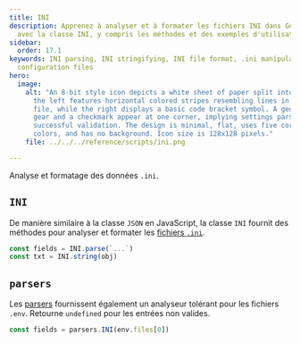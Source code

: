 ```yaml
---
title: INI
description: Apprenez à analyser et à formater les fichiers INI dans GenAIScript
  avec la classe INI, y compris les méthodes et des exemples d'utilisation.
sidebar:
  order: 17.1
keywords: INI parsing, INI stringifying, INI file format, .ini manipulation,
  configuration files
hero:
  image:
    alt: "An 8-bit style icon depicts a white sheet of paper split into two parts:
      the left features horizontal colored stripes resembling lines in a .ini
      file, while the right displays a basic code bracket symbol. A geometric
      gear and a checkmark appear at one corner, implying settings parsing and
      successful validation. The design is minimal, flat, uses five corporate
      colors, and has no background. Icon size is 128x128 pixels."
    file: ../../../reference/scripts/ini.png

---
```


Analyse et formatage des données `.ini`.

## `INI`

De manière similaire à la classe `JSON` en JavaScript, la classe `INI` fournit des méthodes pour analyser et formater les [fichiers `.ini`](https://en.wikipedia.org/wiki/INI_file).

```js
const fields = INI.parse(`...`)
const txt = INI.string(obj)
```

## `parsers`

Les [parsers](../../../reference/reference/scripts/parsers/) fournissent également un analyseur tolérant pour les fichiers `.env`. Retourne `undefined` pour les entrées non valides.

```js
const fields = parsers.INI(env.files[0])
```
